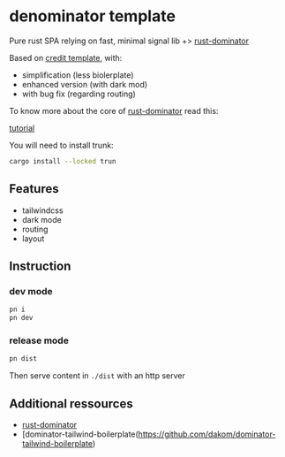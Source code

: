 # denominator template

Pure rust SPA relying on fast, minimal signal lib +> [rust-dominator](https://github.com/Pauan/rust-dominator)

Based on [credit template](https://github.com/dakom/dominator-tailwind-boilerplate), with:

* simplification (less biolerplate)
* enhanced version (with dark mod)
* with bug fix (regarding routing)

To know more about the core of [rust-dominator](https://github.com/Pauan/rust-dominator) read this:

[tutorial](https://docs.rs/futures-signals/0.3.32/futures_signals/tutorial/index.html)

You will need to install trunk:

```sh
cargo install --locked trun
```

## Features

- tailwindcss
- dark mode
- routing
- layout

## Instruction

### dev mode

```sh
pn i
pn dev
```

### release mode

```sh
pn dist
```

Then serve content in `./dist` with an http server

## Additional ressources

- [rust-dominator](https://github.com/Pauan/rust-dominator)
- [dominator-tailwind-boilerplate(https://github.com/dakom/dominator-tailwind-boilerplate)
